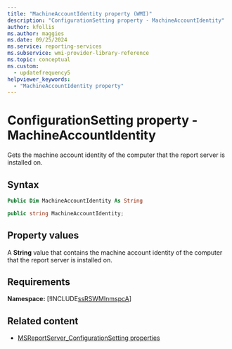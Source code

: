 ```yaml
---
title: "MachineAccountIdentity property (WMI)"
description: "ConfigurationSetting property - MachineAccountIdentity"
author: kfollis
ms.author: maggies
ms.date: 09/25/2024
ms.service: reporting-services
ms.subservice: wmi-provider-library-reference
ms.topic: conceptual
ms.custom:
  - updatefrequency5
helpviewer_keywords:
  - "MachineAccountIdentity property"
---
```

# ConfigurationSetting property - MachineAccountIdentity
  Gets the machine account identity of the computer that the report server is installed on.  
  
## Syntax  
  
```vb  
Public Dim MachineAccountIdentity As String  
```  
  
```csharp  
public string MachineAccountIdentity;  
```  
  
## Property values  
 A **String** value that contains the machine account identity of the computer that the report server is installed on.  
  
## Requirements  
 **Namespace:** [!INCLUDE[ssRSWMInmspcA](../../includes/ssrswminmspca-md.md)]  
  
## Related content

- [MSReportServer_ConfigurationSetting properties](../../reporting-services/wmi-provider-library-reference/msreportserver-configurationsetting-properties.md)
